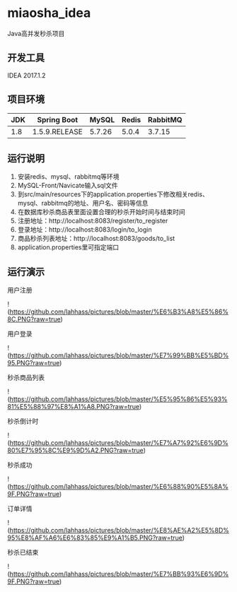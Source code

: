 # miaosha_idea
Java高并发秒杀项目
## 开发工具
IDEA 2017.1.2
## 项目环境
JDK|Spring Boot|MySQL|Redis|RabbitMQ
--|--|--|--|--
1.8|1.5.9.RELEASE|5.7.26|5.0.4|3.7.15
## 运行说明
1. 安装redis、mysql、rabbitmq等环境
2. MySQL-Front/Navicate输入sql文件
3. 到src/main/resources下的application.properties下修改相关redis、mysql、rabbitmq的地址、用户名、密码等信息
4. 在数据库秒杀商品表里面设置合理的秒杀开始时间与结束时间
5. 注册地址：http://localhost:8083/register/to_register
6. 登录地址：http://localhost:8083/login/to_login
7. 商品秒杀列表地址：http://localhost:8083/goods/to_list
8. application.properties里可指定端口
## 运行演示
用户注册

!(https://github.com/lahhass/pictures/blob/master/%E6%B3%A8%E5%86%8C.PNG?raw=true)

用户登录

!(https://github.com/lahhass/pictures/blob/master/%E7%99%BB%E5%BD%95.PNG?raw=true)

秒杀商品列表

!(https://github.com/lahhass/pictures/blob/master/%E5%95%86%E5%93%81%E5%88%97%E8%A1%A8.PNG?raw=true)

秒杀倒计时

!(https://github.com/lahhass/pictures/blob/master/%E7%A7%92%E6%9D%80%E7%95%8C%E9%9D%A2.PNG?raw=true)

秒杀成功

!(https://github.com/lahhass/pictures/blob/master/%E6%88%90%E5%8A%9F.PNG?raw=true)

订单详情

!(https://github.com/lahhass/pictures/blob/master/%E8%AE%A2%E5%8D%95%E8%AF%A6%E6%83%85%E9%A1%B5.PNG?raw=true)

秒杀已结束

!(https://github.com/lahhass/pictures/blob/master/%E7%BB%93%E6%9D%9F.PNG?raw=true)
